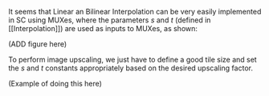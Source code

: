 It seems that Linear an Bilinear Interpolation can be very easily implemented in SC using MUXes, where the parameters $s$ and $t$  (defined in [[Interpolation]]) are used as inputs to MUXes, as shown:

(ADD figure here)

To perform image upscaling, we just have to define a good tile size and set the $s$ and $t$ constants appropriately based on the desired upscaling factor. 

(Example of doing this here)

